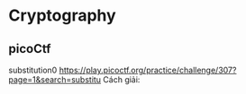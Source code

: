 # Cryptography  
## picoCtf
 substitution0 https://play.picoctf.org/practice/challenge/307?page=1&search=substitu
 Cách giải: 
